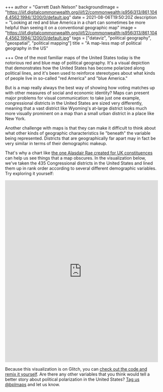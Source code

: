+++
author = "Garrett Dash Nelson"
backgroundImage = "https://iiif.digitalcommonwealth.org/iiif/2/commonwealth:js956j313/861,1044,4562,1994/,1200/0/default.jpg"
date = 2021-08-06T19:50:20Z
description = "Looking at red and blue America in a chart can sometimes be more helpful than seeing it on a conventional geographic map"
image = "https://iiif.digitalcommonwealth.org/iiif/2/commonwealth:js956j313/861,1044,4562,1994/,1200/0/default.jpg"
tags = ["dataviz", "political geography", "geospatial", "political mapping"]
title = "A map-less map of political geography in the US"

+++
One of the most familiar maps of the United States today is the notorious red and blue map of political geography. It's a visual depiction that demonstrates how the United States has become polarized along political lines, and it's been used to reinforce stereotypes about what kinds of people live in so-called "red America" and "blue America."

But is a map really always the best way of showing how voting matches up with other measures of social and economic identity? Maps can present major problems for visual communication: to take just one example, congressional districts in the United States are sized very differently, meaning that a vast district like Wyoming's at-large district looks much more visually prominent on a map than a small urban district in a place like New York.

Another challenge with maps is that they can make it difficult to think about what other kinds of geographic characteristics lie "beneath" the variable being represented. Districts that are geographically far apart may in fact be very similar in terms of their demographic makeup.

That's why a chart like [the one Alasdair Rae created for UK constituences](https://twitter.com/undertheraedar/status/1390632762105806856?lang=en) can help us see things that a map obscures. In the visualization below, we've taken the 435 Congressional districts in the United States and lined them up in rank order according to several different demographic variables. Try exploring it yourself:

<div class="glitch-embed-wrap my-3" style="height: 600px; width: 100%;">
<iframe
allow="geolocation; microphone; camera; midi; encrypted-media"
src="https://glitch.com/embed/#!/embed/every-different-district?previewSize=100&previewFirst=true&sidebarCollapsed=true"
alt="every-different-district on Glitch"
style="height: 100%; width: 100%; border: 0;">
</iframe>
</div>

Because this visualization is on Glitch, you can [check out the code and remix it yourself](https://glitch.com/\~every-different-district). Are there any other variables that you think would tell a better story about political polarization in the United States? [Tag us @bplmaps](https://twitter.com/bplmaps) and let us know.